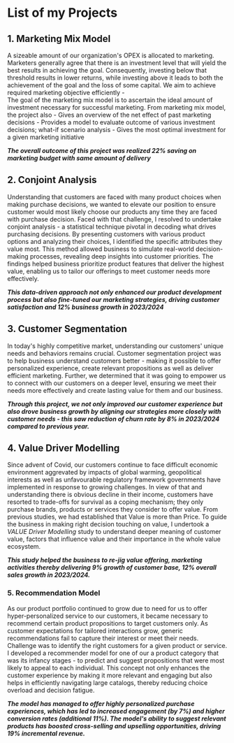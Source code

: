 # List of my Projects
## 1. Marketing Mix Model
   
  A sizeable amount of our organization's OPEX is allocated to marketing. Marketers generally agree that there is an investment level that will yield the best results in achieving the goal. Consequently, investing   below that threshold results in lower returns, while investing above it leads to both the achievement of the goal and the loss of some capital. We aim to achieve required marketing objective efficiently -  
  The goal of the marketing mix model is to ascertain the ideal amount of investment necessary for successful marketing. From marketing mix model, the project also
    - Gives an overview of the net effect of past marketing decisions
    - Provides a model to evaluate outcome of various investment decisions; what-if scenario analysis
    - Gives the most optimal investment for a given marketing initiative
  
  ***The overall outcome of this project was realized 22% saving on marketing budget with same amount of delivery*** 

## 2. Conjoint Analysis
Understanding that customers are faced with many product choices when making purchase decisions, we wanted to elevate our position to ensure customer would most likely choose our products any time they are faced with purchase decision.
Faced with that challenge, I resolved to undertake conjoint analysis - a statistical technique pivotal in decoding what drives purchasing decisions. By presenting customers with various product options and analyzing their choices, I identified the specific attributes they value most. This method allowed business to simulate real-world decision-making processes, revealing deep insights into customer priorities.
The findings helped business prioritize product features that deliver the highest value, enabling us to tailor our offerings to meet customer needs more effectively. 

***This data-driven approach not only enhanced our product development process but also fine-tuned our marketing strategies, driving customer satisfaction and 12% business growth in 2023/2024***

## 3. Customer Segmentation

In today's highly competitive market, understanding our customers' unique needs and behaviors remains crucial. Customer segmentation project was to help business understand customers better - making it possible to offer personalized experience, create relevant propositions as well as deliver efficient marketing. Further, we determined that it was going to empower us to connect with our customers on a deeper level, ensuring we meet their needs more effectively and create lasting value for them and our business.

***Through this project, we not only improved our customer experience but also drove business growth by aligning our strategies more closely with customer needs - this saw reduction of churn rate by 8% in 2023/2024 compared to previous year.***

## 4. Value Driver Modelling

Since advent of Covid, our customers continue to face difficult economic environment aggrevated by impacts of global warming, geopolitical interests as well as unfavourable regulatory framework governments have implemented in response to growing challenges.
In view of that and understanding there is obvious decline in their income, customers have resorted to trade-offs for survival as a coping mechanism; they only purchase brands, products or services they consider to offer value. From previous studies, we had established that Value is more than Price. To guide the business in making right decision touching on value, I undertook a *VALUE Driver Modelling* study to understand deeper meaning of customer value, factors that influence value and their importance in the whole value ecosystem.

***This study helped the business to re-jig value offering,  marketing activities thereby delivering 9% growth of customer base, 12% overall sales growth in 2023/2024.***

### 5. Recommendation Model

As our product portfolio continued to grow due to need for us to offer hyper-personalized service to our customers, it became necessary to recommend certain product propositions to target customers only.  As customer expectations for tailored interactions grow, generic recommendations fail to capture their interest or meet their needs. Challenge was to identify the right customers for a given product or service.
I developed a recommender model for one of our a product category that was its infancy stages - to predict and suggest propositions that were most likely to appeal to each individual. This concept not only enhances the customer experience by making it more relevant and engaging but also helps in efficiently navigating large catalogs, thereby reducing choice overload and decision fatigue.

***The model has managed to offer highly personalized purchase experiences, which has led to increased engagement (by 7%) and higher conversion rates (additional 11%). The model's ability to suggest relevant products has boosted cross-selling and upselling opportunities, driving 19% incremental revenue.***
